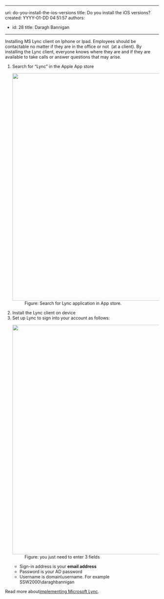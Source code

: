 

---
uri: do-you-install-the-ios-versions
title: Do you install the iOS versions?
created: YYYY-01-DD 04:51:57
authors:
  - id: 28
    title: Daragh Bannigan
---




<span class='intro'> Installing MS Lync client on Iphone or Ipad. Employees should be contactable no matter if they are in the office or not&#160; (at a client). By installing the Lync client, everyone knows where they are and if they are available to take calls or answer questions that may arise. </span>

<ol><li>Search for “Lync” in the Apple App store 
      <dl class="image"><dt>
            <img width="497" height="744" src="/PublishingImages/Lync1.png" alt="" />
         </dt><dd>Figure&#58; Search for Lync application in App store.</dd></dl></li><li>Install the Lync client on device</li><li>Set up Lync to sign into your account as follows&#58; 
      <dl class="image"><dt> 
            <img width="502" height="751" src="/PublishingImages/Lync2.png" alt="" />
         </dt><dd>Figure&#58; you just need to enter 3 fields</dd></dl><ul><li>Sign-in address is your 
            <b>email address</b></li><li>Password is your AD password​</li><li>Username is domain\username. For example SSW2000\daraghbannigan​</li></ul></li></ol><p>Read more about 
   <a href="http&#58;//www.ssw.com.au/ssw/Consulting/Lync.aspx">​implementing Microsoft Lync</a>.</p>​


